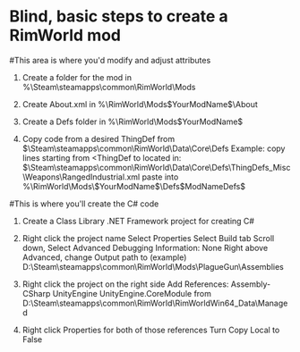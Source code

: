 # Blind, basic steps to create a RimWorld mod

#This area is where you'd modify and adjust attributes
1. Create a folder for the mod in %\Steam\steamapps\common\RimWorld\Mods

2. Create About.xml in %\RimWorld\Mods\$YourModName$\About

3. Create a Defs folder in %\RimWorld\Mods\$YourModName$

4. Copy code from a desired ThingDef from $\Steam\steamapps\common\RimWorld\Data\Core\Defs
Example: copy lines starting from <ThingDef to </ThingDef>
located in: $\Steam\steamapps\common\RimWorld\Data\Core\Defs\ThingDefs_Misc\Weapons\RangedIndustrial.xml
paste into %\RimWorld\Mods\$YourModName$\Defs\$ModNameDefs$
		
#This is where you'll create the C# code
1. Create a Class Library .NET Framework project for creating C#

2. Right click the project name
	Select Properties
		Select Build tab
			Scroll down, Select Advanced
				Debugging Information: None
			Right above Advanced, change Output path to (example) D:\Steam\steamapps\common\RimWorld\Mods\PlagueGun\Assemblies
3. Right click the project on the right side
	Add References:
		Assembly-CSharp
		UnityEngine
		UnityEngine.CoreModule
	from D:\Steam\steamapps\common\RimWorld\RimWorldWin64_Data\Managed
4. Right click Properties for both of those references
	Turn Copy Local to False
